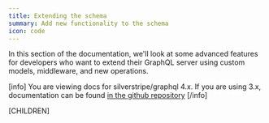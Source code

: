 ```yaml
---
title: Extending the schema
summary: Add new functionality to the schema
icon: code
---
```


In this section of the documentation, we'll look at some advanced
features for developers who want to extend their GraphQL server
using custom models, middleware, and new operations.

[info]
You are viewing docs for silverstripe/graphql 4.x.
If you are using 3.x, documentation can be found
[in the github repository](https://github.com/silverstripe/silverstripe-graphql/tree/3)
[/info]

[CHILDREN]
